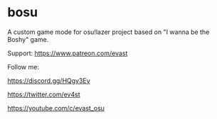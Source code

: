 # bosu
A custom game mode for osu!lazer project based on "I wanna be the Boshy" game.

Support:
https://www.patreon.com/evast

Follow me:

https://discord.gg/HQgy3Ey

https://twitter.com/ev4st

https://youtube.com/c/evast_osu
